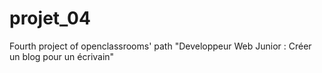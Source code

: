 # projet_04
Fourth project of openclassrooms' path "Developpeur Web Junior : Créer un blog pour un écrivain"
